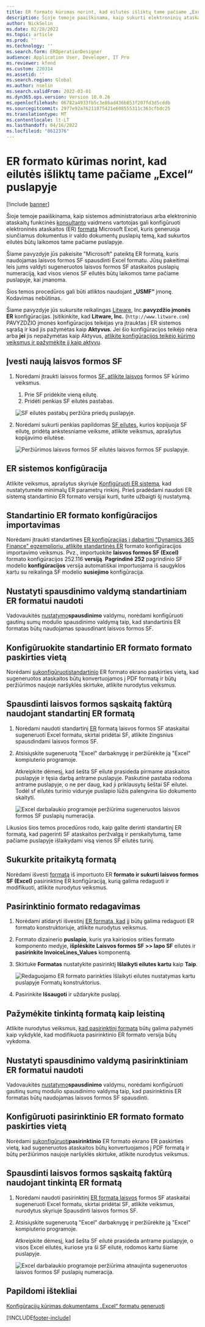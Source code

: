 ```yaml
---
title: ER formato kūrimas norint, kad eilutės išliktų tame pačiame „Excel“ puslapyje
description: Šioje temoje paaiškinama, kaip sukurti elektroninių ataskaitų (ER) formatą, pagal kurį eilutės bus išlaikomos tame pačiame Microsoft Excel puslapyje.
author: NickSelin
ms.date: 02/28/2022
ms.topic: article
ms.prod: ''
ms.technology: ''
ms.search.form: EROperationDesigner
audience: Application User, Developer, IT Pro
ms.reviewer: kfend
ms.custom: 220314
ms.assetid: ''
ms.search.region: Global
ms.author: nselin
ms.search.validFrom: 2022-03-01
ms.dyn365.ops.version: Version 10.0.26
ms.openlocfilehash: 06782a4933fb5c3e86ad436b853f207fd3d5cddb
ms.sourcegitcommit: 2977e92a76211875421e608555311c363cfbdc25
ms.translationtype: MT
ms.contentlocale: lt-LT
ms.lasthandoff: 04/16/2022
ms.locfileid: "8612376"
---
```

# <a name="design-an-er-format-to-keep-rows-together-on-the-same-excel-page"></a>ER formato kūrimas norint, kad eilutės išliktų tame pačiame „Excel“ puslapyje

[!include [banner](../includes/banner.md)]


Šioje temoje paaiškinama, kaip sistemos administratoriaus arba elektroninio ataskaitų funkcinės [konsultanto](general-electronic-reporting.md) vaidmens vartotojas gali konfigūruoti elektroninės ataskaitos (ER) [formatą](er-overview-components.md#format-component) Microsoft Excel, kuris generuoja siunčiamus dokumentus ir valdo dokumentų puslapių temą, kad sukurtos eilutės būtų laikomos tame pačiame puslapyje.

Šiame pavyzdyje jūs pakeisite "Microsoft" pateiktą ER formatą, kuris naudojamas laisvos formos SF spausdinti Excel formatu. Jūsų pakeitimai leis jums valdyti sugeneruotos laisvos formos SF ataskaitos puslapių numeraciją, kad visos vienos SF eilutės būtų laikomos tame pačiame puslapyje, kai įmanoma.

Šios temos procedūros gali būti atliktos naudojant **„USMF”** įmonę. Kodavimas nebūtinas.

Šiame pavyzdyje jūs sukursite reikalingas [Litware](general-electronic-reporting.md#Configuration), Inc.**pavyzdžio įmonės ER** konfigūracijas. Įsitikinkite, kad **Litware, Inc.** (`http://www.litware.com`) PAVYZDŽIO įmonės konfigūracijos teikėjas yra įtrauktas į ER sistemos sąrašą ir kad jis pažymėtas kaip **Aktyvus**. Jei šio konfigūracijos teikėjo nėra arba **jei** jis nepažymėtas kaip Aktyvus, [atlikite konfigūracijos teikėjo kūrimo veiksmus ir pažymėkite jį kaip aktyvų](tasks/er-configuration-provider-mark-it-active-2016-11.md).

## <a name="enter-a-new-free-text-invoice"></a>Įvesti naują laisvos formos SF

1. Norėdami įtraukti laisvos formos [SF, atlikite laisvos](../../../finance/accounts-receivable/create-free-text-invoice-new.md#create-a-free-text-invoice-1) formos SF kūrimo veiksmus.

    1. Prie SF pridėkite vieną eilutę.
    2. Pridėti penkias SF eilutės pastabas.

    ![SF eilutės pastabų peržiūra priedų puslapyje.](./media/er-keep-excel-rows-together-notes.png)

2. Norėdami sukurti penkias papildomas [SF eilutes,](../../../finance/accounts-receivable/create-free-text-invoice-new.md#copy-lines) kurios kopijuoja SF eilutę, pridėtą ankstesniame veiksme, atlikite veiksmus, aprašytus kopijavimo eilutėse.

    ![Peržiūrimos laisvos formos SF eilutės laisvos formos SF puslapyje.](./media/er-keep-excel-rows-together-invoice.png)

## <a name="configure-the-er-framework"></a>ER sistemos konfigūracija

Atlikite veiksmus, aprašytus skyriuje [Konfigūruoti ER sistemą](er-quick-start2-customize-report.md#ConfigureFramework), kad nustatytumėte minimalų ER parametrų rinkinį. Prieš pradėdami naudoti ER sistemą standartinio ER formato versijai kurti, turite užbaigti šį nustatymą.

## <a name="import-the-standard-er-format-configuration"></a>Standartinio ER formato konfigūracijos importavimas

Norėdami įtraukti standartines [ER konfigūracijas į dabartinį "Dynamics 365 Finance" egzempliorių, atlikite standartinės ER](er-quick-start2-customize-report.md#ImportERSolution1) formato konfigūracijos importavimo veiksmus. Pvz., importuokite **laisvos formos SF (Excel)** formato konfigūracijos 252.116 **versiją**. **Pagrindinė 252** pagrindinio SF modelio **konfigūracijos** versija automatiškai importuojama iš saugyklos kartu su reikalinga SF modelio **susiejimo** konfigūracija.

## <a name="set-up-print-management-to-use-the-standard-er-format"></a>Nustatyti spausdinimo valdymą standartiniam ER formatui naudoti

Vadovaukitės [nustatymo](er-embed-images-header-footer-excel-reports.md#ConfigurePrintManagement1)**spausdinimo** valdymu, norėdami konfigūruoti gautinų sumų modulio spausdinimo valdymą taip, kad standartinis ER formatas būtų naudojamas spausdinant laisvos formos SF.

## <a name="configure-a-format-destination-for-the-standard-er-format"></a>Konfigūruokite standartinio ER formato formato paskirties vietą

Norėdami [sukonfigūruoti](er-quick-start1-new-solution.md#ConfigureDestination)[standartinio](er-destination-type-screen.md) ER formato ekrano paskirties vietą, kad sugeneruotos ataskaitos būtų konvertuojamos į PDF formatą ir būtų peržiūrimos naujoje naršyklės skirtuke, atlikite nurodytus veiksmus.

## <a name="print-a-free-text-invoice-by-using-the-standard-er-format"></a>Spausdinti laisvos formos sąskaitą faktūrą naudojant standartinį ER formatą

1. Norėdami naudoti standartinį [ER](er-embed-images-header-footer-excel-reports.md#ProcessInvoice1) formatą laisvos formos SF ataskaitai sugeneruoti Excel formatu, skirtai pridėtai SF, atlikite žingsnius spausdindami laisvos formos SF.
2. Atsisiųskite sugeneruotą "Excel" darbaknygę ir peržiūrėkite ją "Excel" kompiuterio programoje.

    Atkreipkite dėmesį, kad šešta SF eilutė prasideda pirmame ataskaitos puslapyje ir tęsia darbą antrame puslapyje. Paskutinė pastaba rodoma antrame puslapyje, o ne per daug, kad ji priklausytų šeštai SF eilutei. Todėl sf eilutės turinio viduryje puslapio lūžis palengvina šio dokumento skaityti.

    ![Excel darbalaukio programoje peržiūrima sugeneruotos laisvos formos SF puslapių numeracija.](./media/er-keep-excel-rows-together-invoice1.gif)

Likusios šios temos procedūros rodo, kaip galite derinti standartinį ER formatą, kad pagerinti SF ataskaitos peržvalgą ir perskaitytumą, tame pačiame puslapyje išlaikydami visą vienos SF eilutės turinį.

## <a name="create-a-custom-format"></a>Sukurkite pritaikytą formatą

Norėdami išvesti [formatą](er-embed-images-header-footer-excel-reports.md#DeriveProvidedFormat) iš importuoto ER **formato ir sukurti laisvos formos SF (Excel)** pasirinktinę ER konfigūraciją, kurią galima redaguoti ir modifikuoti, atlikite nurodytus veiksmus.

## <a name="edit-the-custom-format"></a>Pasirinktinio formato redagavimas

1. Norėdami atidaryti išvestinį [ER formatą, kad](er-embed-images-header-footer-excel-reports.md#ConfigureDerivedFormat) jį būtų galima redaguoti ER formato konstruktoriuje, atlikite nurodytus veiksmus.
2. Formato dizainerio **puslapio**, kuris yra kairiosios srities formato komponento medyje, **išplėskite Laisvos formos SF \>\> lapo SF** eilutės ir **pasirinkite InvoiceLines_Values** komponentą.
3. Skirtuke **Formatas** nustatykite pasirinktį **Išlaikyti eilutes kartu** kaip **Taip**.

    ![Redaguojamo ER formato parinkties Išlaikyti eilutes nustatymas kartu puslapyje Formatų konstruktorius.](./media/er-keep-excel-rows-together-format.png)

4. Pasirinkite **Išsaugoti** ir uždarykite puslapį.

## <a name="mark-the-custom-format-as-runnable"></a>Pažymėkite tinkintą formatą kaip leistiną

Atlikite nurodytus veiksmus, [kad pasirinktinį formatą](er-embed-images-header-footer-excel-reports.md#MarkFormatRunnable) būtų galima pažymėti kaip vykdyklė, kad modifikuota pasirinktinio ER formato versija būtų vykdoma.

## <a name="set-up-print-management-to-use-the-custom-er-format"></a>Nustatyti spausdinimo valdymą pasirinktiniam ER formatui naudoti

Vadovaukitės [nustatymo](er-embed-images-header-footer-excel-reports.md#ConfigurePrintManagement2)**spausdinimo** valdymu, norėdami konfigūruoti gautinų sumų modulio spausdinimo valdymą taip, kad pasirinktinis ER formatas būtų naudojamas laisvos formos SF spausdinti.

## <a name="configure-a-format-destination-for-the-custom-er-format"></a>Konfigūruoti pasirinktinio ER formato formato paskirties vietą

Norėdami [sukonfigūruoti](er-quick-start1-new-solution.md#ConfigureDestination)**pasirinktinio** ER formato ekrano ER paskirties vietą, kad sugeneruotos ataskaitos būtų konvertuojamos į PDF formatą ir būtų peržiūrimos naujoje naršyklės skirtuke, atlikite nurodytus veiksmus.

## <a name="print-a-free-text-invoice-by-using-the-custom-er-format"></a>Spausdinti laisvos formos sąskaitą faktūrą naudojant tinkintą ER formatą

1. Norėdami naudoti pasirinktinį [ER formatą laisvos](er-embed-images-header-footer-excel-reports.md#ProcessInvoice2) formos SF ataskaitai sugeneruoti Excel formatu, skirtai pridėtai SF, atlikite veiksmus, nurodytus skyriuje Spausdinti laisvos formos SF.
2. Atsisiųskite sugeneruotą "Excel" darbaknygę ir peržiūrėkite ją "Excel" kompiuterio programoje.

    Atkreipkite dėmesį, kad šešta SF eilutė prasideda antrame puslapyje, o visos Excel eilutės, kuriose yra ši SF eilutė, rodomos kartu šiame puslapyje.

    ![Excel darbalaukio programoje peržiūrima atnaujinta sugeneruotos laisvos formos SF puslapių numeracija.](./media/er-keep-excel-rows-together-invoice2.gif)

## <a name="additional-resources"></a>Papildomi ištekliai

[Konfigūracijų kūrimas dokumentams „Excel“ formatu generuoti](er-fillable-excel.md)

[!INCLUDE[footer-include](../../../includes/footer-banner.md)]
